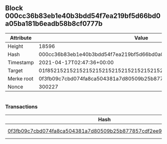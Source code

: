 ## Block 000cc36b83eb1e40b3bdd54f7ea219bf5d66bd0a05ba181b6eadb58b8cf0777b

Attribute | Value
--- | ---
Height | 18596
Hash | 000cc36b83eb1e40b3bdd54f7ea219bf5d66bd0a05ba181b6eadb58b8cf0777b
Timestamp | 2021-04-17T02:47:36+00:00
Target | 01f8521521521521521521521521521521521521521521521521521521521521
Merke root | 0f3fb09c7cbd074fa8ca504381a7d80509b25b877857cdf2ee942cc264f312a4
Nonce | 300227

```

```

### Transactions

Hash | Amount
--- | ---
[0f3fb09c7cbd074fa8ca504381a7d80509b25b877857cdf2ee942cc264f312a4](0f3fb09c7cbd074fa8ca504381a7d80509b25b877857cdf2ee942cc264f312a4.md) | 10.00000000 SKEPTI 
